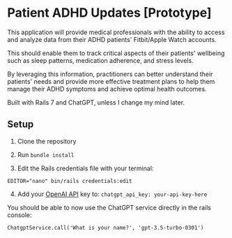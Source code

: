 # Patient ADHD Updates [Prototype]

This application will provide medical professionals with the ability to access and analyze data from their ADHD patients' Fitbit/Apple Watch accounts.

This should enable them to track critical aspects of their patients' wellbeing such as sleep patterns, medication adherence, and stress levels.

By leveraging this information, practitioners can better understand their patients' needs and provide more effective treatment plans to help them manage their ADHD symptoms and achieve optimal health outcomes.

Built with Rails 7 and ChatGPT, unless I change my mind later.

## Setup

1. Clone the repository

2. Run `bundle install`

3. Edit the Rails credentials file with your terminal:

`EDITOR="nano" bin/rails credentials:edit`

4. Add your [OpenAI API](https://platform.openai.com/account/api-keys) key to:
`chatgpt_api_key: your-api-key-here`

You should be able to now use the ChatGPT service directly in the rails console:

`ChatgptService.call('What is your name?', 'gpt-3.5-turbo-0301')`
